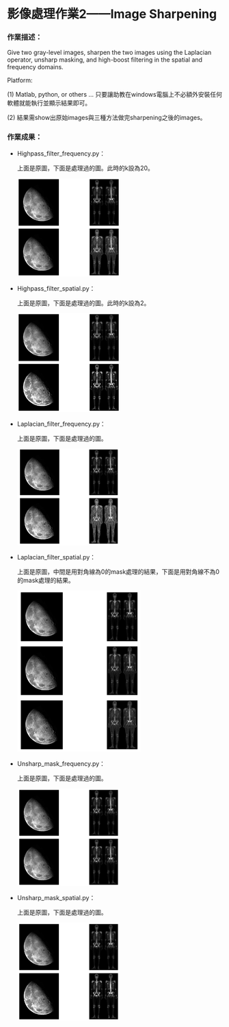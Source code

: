 # 影像處理作業2——Image Sharpening

### 作業描述：

Give two gray-level images, sharpen the two images using the Laplacian operator, unsharp masking, and high-boost filtering in the spatial and frequency domains.

Platform:

(1) Matlab, python, or others … 只要讓助教在windows電腦上不必額外安裝任何軟體就能執行並顯示結果即可。

(2) 結果需show出原始images與三種方法做完sharpening之後的images。

### 作業成果：

- Highpass_filter_frequency.py：

  上面是原圖，下面是處理過的圖。此時的k設為20。
  
  

  <img src="https://github.com/QuteP/image_hw2_408410034/blob/main/result/Figure_1.png" alt="image-20221004104145624" width=50% height=50% />



- Highpass_filter_spatial.py：

  上面是原圖，下面是處理過的圖。此時的k設為2。
  
  

  <img src="https://github.com/QuteP/image_hw2_408410034/blob/main/result/Figure_2.png" alt="image-20221004104320215"  width=50% height=50%  />



- Laplacian_filter_frequency.py：

  上面是原圖，下面是處理過的圖。
  
  

  <img src="https://github.com/QuteP/image_hw2_408410034/blob/main/result/Figure_3.png" alt="image-20221004104407727" width=50% height=50%  />
  
  

- Laplacian_filter_spatial.py：

  上面是原圖，中間是用對角線為0的mask處理的結果，下面是用對角線不為0的mask處理的結果。
  
  

  <img src="https://github.com/QuteP/image_hw2_408410034/blob/main/result/Figure_4.png" alt="image-20221004104529140" width=60% height=60% />
  
  

- Unsharp_mask_frequency.py：

  上面是原圖，下面是處理過的圖。
  


  <img src="https://github.com/QuteP/image_hw2_408410034/blob/main/result/Figure_5.png" alt="image-20221004104558893" width=50% height=50%  />
  
  

- Unsharp_mask_spatial.py：

  上面是原圖，下面是處理過的圖。



  <img src="https://github.com/QuteP/image_hw2_408410034/blob/main/result/Figure_6.png" alt="image-20221004104626679" width=50% height=50% />
